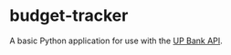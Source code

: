 # budget-tracker

A basic Python application for use with the [UP Bank API](https://developer.up.com.au/).
